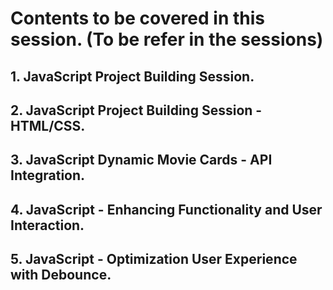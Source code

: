 # Contents to be covered in this session. (To be refer in the sessions)

## 1. JavaScript Project Building Session.

## 2. JavaScript Project Building Session - HTML/CSS.

## 3. JavaScript Dynamic Movie Cards - API Integration.

## 4. JavaScript - Enhancing Functionality and User Interaction.

## 5. JavaScript - Optimization User Experience with Debounce.
